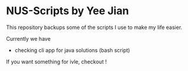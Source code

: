 # NUS-Scripts by Yee Jian

This repository backups some of the scripts I use to make my life easier.

Currently we have
- checking cli app for java solutions (bash script)


If you want something for ivle, checkout [](https://github.com/SwampertX/ivle-downloader)!
